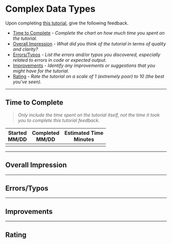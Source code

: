 # Complex Data Types

Upon completing [this tutorial](https://dgilleland.github.io/CPSC-1520/tutorials/0016/), give the following feedback.

- [Time to Complete](#time-to-complete) - *Complete the chart on how much time you spent on the tutorial.*
- [Overall Impression](#overall-impression) - *What did you think of the tutorial in terms of quality and clarity?*
- [Errors/Typos](#errorstypos) - *List the errors and/or typos you discovered, especially related to errors in code or expected output.*
- [Improvements](#improvements) - *Identify any improvements or suggestions that you might have for the tutorial.*
- [Rating](#rating) - *Rate the tutorial on a scale of 1 (extremely poor) to 10 (the best you've seen).*

----

## Time to Complete

> *Only include the time spent on the tutorial itself, not the time it took you to complete this tutorial feedback.*


| Started<br/>MM/DD | Completed<br/>MM/DD | Estimated Time<br/>Minutes |
| :---------------: | :-----------------: | :------------------------: |
|                   |                     |                            |

----

## Overall Impression



----

## Errors/Typos



----

## Improvements



----

## Rating


